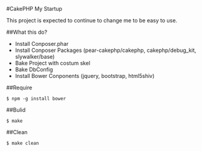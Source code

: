 #CakePHP My Startup

This project is expected to continue to change me to be easy to use.

##What this do?

 - Install Conposer.phar
 - Install Conposer Packages (pear-cakephp/cakephp, cakephp/debug_kit, slywalker/base)
 - Bake Project with costum skel
 - Bake DbConfig
 - Install Bower Conponents (jquery, bootstrap, html5shiv)

##Require

	$ npm -g install bower

##Bulid

	$ make

##Clean

	$ make clean